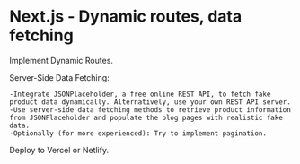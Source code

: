 # Next.js - Dynamic routes, data fetching

Implement Dynamic Routes.

 Server-Side Data Fetching:

    -Integrate JSONPlaceholder, a free online REST API, to fetch fake product data dynamically. Alternatively, use your own REST API server.
    -Use server-side data fetching methods to retrieve product information from JSONPlaceholder and populate the blog pages with realistic fake data.
    -Optionally (for more experienced): Try to implement pagination.


Deploy to Vercel or Netlify.




